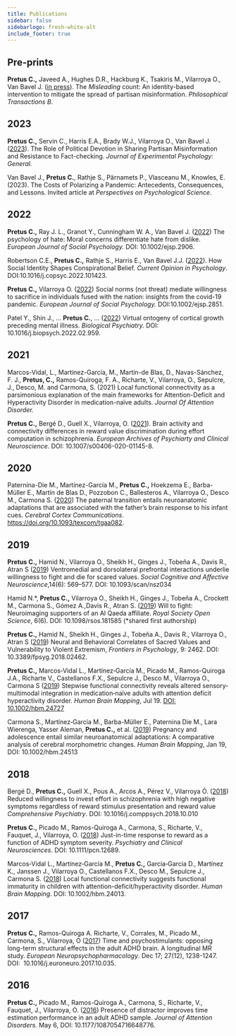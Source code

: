 ```yaml
---
title: Publications
sidebar: false
sidebarlogo: fresh-white-alt
include_footer: true
---
```


## Pre-prints

**Pretus C.,** Javeed A., Hughes D.R., Hackburg K., Tsakiris M., Vilarroya O., Van Bavel J. ([in press](https://psyarxiv.com/7j26y/)). The *Misleading* count: An identity-based intervention to mitigate the spread of partisan misinformation. *Philosophical Transactions B.*

## 2023

**Pretus C.,** Servin C., Harris E.A., Brady W.J., Vilarroya O., Van Bavel J. ([2023](https://psycnet.apa.org/fulltext/2023-83147-001.html)). The Role of Political Devotion in Sharing Partisan Misinformation and Resistance to Fact-checking. *Journal of Experimental Psychology: General.*

Van Bavel J., **Pretus C.**, Rathje S., Pärnamets P., Vlasceanu M., Knowles, E. (2023). The Costs of Polarizing a Pandemic: Antecedents, Consequences, and Lessons. Invited article at *Perspectives on Psychological Science*.


## **2022**

**Pretus C.,** Ray J. L., Granot Y., Cunningham W. A., Van Bavel J. ([2022](https://onlinelibrary.wiley.com/doi/10.1002/ejsp.2906)) The psychology of hate: Moral concerns differentiate hate from dislike. *European Journal of Social Psychology.* DOI: 10.1002/ejsp.2906.

Robertson C.E., **Pretus C.,** Rathje S., Harris E., Van Bavel J.J. ([2022](https://www.sciencedirect.com/science/article/pii/S2352250X22001440)). How Social Identity Shapes Conspirational Belief. *Current Opinion in Psychology*. DOI:10.1016/j.copsyc.2022.101423.

**Pretus C.,** Vilarroya O. ([2022](https://onlinelibrary.wiley.com/doi/10.1002/ejsp.2851)) Social norms (not threat) mediate willingness to sacrifice in individuals fused with the nation: insights from the covid-19 pandemic. *European Journal of Social Psychology.* DOI:10.1002/ejsp.2851.

Patel Y., Shin J., … **Pretus C.**, … ([2022](https://www.sciencedirect.com/science/article/pii/S0006322322010678)) Virtual ontogeny of cortical growth preceding mental illness. *Biological Psychiatry.* DOI: 10.1016/j.biopsych.2022.02.959.

## **2021**

Marcos-Vidal, L., Martínez-García, M., Martín-de Blas, D., Navas-Sánchez, F. J., **Pretus, C.,** Ramos-Quiroga, F. A., Richarte, V., Vilarroya, O., Sepulcre, J., Desco, M. and Carmona, S. (2021) Local functional connectivity as a parsimonious explanation of the main frameworks for Attention-Deficit and Hyperactivity Disorder in medication-naïve adults. *Journal Of Attention Disorder.*

**Pretus C.,** Bergé D., Guell X., Vilarroya, O. ([2021](https://pubmed.ncbi.nlm.nih.gov/32494887/)). Brain activity and connectivity differences in reward value discrimination during effort computation in schizophrenia. *European Archives of Psychiarty and Clinical Neuroscience*. DOI: 10.1007/s00406-020-01145-8.

## **2020**

Paternina-Die M., Martínez-García M., **Pretus C.,** Hoekzema E., Barba-Müller E., Martín de Blas D., Pozzobon C., Ballesteros A., Vilarroya O., Desco M., Carmona S. ([2020](https://academic.oup.com/cercorcomms/article/1/1/tgaa082/5955504)) The paternal transition entails neuroanatomic adaptations that are associated with the father’s brain response to his infant cues. *Cerebral Cortex Communications*. https://doi.org/10.1093/texcom/tgaa082.

## **2019**

**Pretus C.,** Hamid N., Vilarroya O., Sheikh H., Ginges J., Tobeña A., Davis R., Atran S ([2019](https://academic.oup.com/scan/article/14/6/569/5486105)) Ventromedial and dorsolateral prefrontal interactions underlie willingness to fight and die for scared values. *Social Cognitive and Affective Neuroscience*,14(6): 569–577. DOI: 10.1093/scan/nsz034

Hamid N.*, **Pretus C.,** Vilarroya O., Sheikh H., Ginges J., Tobeña A., Crockett M., Carmona S., Gómez A.,Davis R., Atran S. ([2019](https://royalsocietypublishing.org/doi/10.1098/rsos.181585)) Will to fight: Neuroimaging supporters of an Al Qaeda affiliate. *Royal Society Open Science*, 6(6). DOI: 10.1098/rsos.181585 (*shared first authorship)

**Pretus C.,** Hamid N., Sheikh H., Ginges J., Tobeña A., Davis R., Vilarroya O., Atran S ([2019](https://www.frontiersin.org/articles/10.3389/fpsyg.2018.02462/full)) Neural and Behavioral Correlates of Sacred Values and Vulnerability to Violent Extremism, *Frontiers in Psychology*, 9: 2462. DOI: 10.3389/fpsyg.2018.02462.

**Pretus C.,** Marcos‐Vidal L., Martínez‐García M., Picado M., Ramos-Quiroga J.A., Richarte V., Castellanos F.X., Sepulcre J., Desco M., Vilarroya O., Carmona S ([2019](https://onlinelibrary.wiley.com/doi/epdf/10.1002/hbm.24727)) Stepwise functional connectivity reveals altered sensory‐multimodal integration in medication‐naïve adults with attention deficit hyperactivity disorder. *Human Brain Mapping*, Jul 19. [DOI: 10.1002/hbm.24727](https://doi.org/10.1002/hbm.24727)

Carmona S., Martínez‐García M., Barba-Müller E., Paternina Die M., Lara Wierenga, Yasser Aleman, **Pretus C.,** et al. ([2019](https://pubmed.ncbi.nlm.nih.gov/30663172/)) Pregnancy and adolescence entail similar neuroanatomical adaptations: A comparative analysis of cerebral morphometric changes. *Human Brain Mapping*, Jan 19, DOI: 10.1002/hbm.24513

## **2018**

Bergé D., **Pretus C.,** Guell X., Pous A., Arcos A., Pérez V., Vilarroya Ó. ([2018](https://www.sciencedirect.com/science/article/abs/pii/S0010440X18301731?via%3Dihub)) Reduced willingness to invest effort in schizophrenia with high negative symptoms regardless of reward stimulus presentation and reward value *Comprehensive Psychiatry*. DOI: 10.1016/j.comppsych.2018.10.010

**Pretus C.,** Picado M., Ramos-Quiroga A., Carmona, S., Richarte, V., Fauquet, J., Vilarroya, O. ([2018](https://onlinelibrary.wiley.com/doi/10.1111/pcn.12689)) Just-in-time response to reward as a function of ADHD symptom severity. *Psychiatry and Clinical Neurosciences*. DOI: 10.1111/pcn.12689.

Marcos‐Vidal L., Martínez‐García M., **Pretus C.,** Garcia‐Garcia D., Martínez K., Janssen J., Vilarroya O., Castellanos F.X., Desco M., Sepulcre J., Carmona S. ([2018](https://www.ncbi.nlm.nih.gov/pmc/articles/PMC6866394/)) Local functional connectivity suggests functional immaturity in children with attention-deficit/hyperactivity disorder. *Human Brain Mapping*. DOI: 10.1002/hbm.24013.

## **2017**

**Pretus C.,** Ramos-Quiroga A. Richarte, V., Corrales, M., Picado M., Carmona, S., Vilarroya, O ([2017](https://www.sciencedirect.com/science/article/abs/pii/S0924977X17309811?via%3Dihub)) Time and psychostimulants: opposing long-term structural effects in the adult ADHD brain. A longitudinal MR study. *European Neuropsychopharmacology*. Dec 17; 27(12), 1238-1247. DOI:  10.1016/j.euroneuro.2017.10.035.

## **2016**

**Pretus C.,** Picado M., Ramos-Quiroga A., Carmona, S., Richarte, V., Fauquet, J., Vilarroya, O. ([2016](https://journals.sagepub.com/doi/abs/10.1177/1087054716648776)) Presence of distractor improves time estimation performance in an adult ADHD sample. *Journal of Attention Disorders.* May 6, DOI: 10.1177/1087054716648776.
